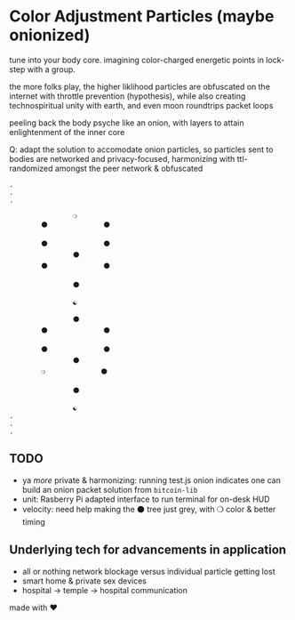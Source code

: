 # Color Adjustment Particles (maybe onionized)
tune into your body core. imagining color-charged energetic points in lock-step with a group.

the more folks play, the higher liklihood particles are obfuscated on the internet with throttle prevention (hypothesis), while also creating technospiritual unity with earth, and even moon roundtrips packet loops

peeling back the body psyche like an onion, with layers to attain enlightenment of the inner core

Q: adapt the solution to accomodate onion particles, so particles sent to bodies are networked and privacy-focused, harmonizing with ttl-randomized amongst the peer network & obfuscated

```
.
.
.

                ❍
        ⚫              ⚫

        ⚫              ⚫
                ⚫
        ⚫              ⚫

                ⚫

                ☯

                ⚫
        ⚫              ⚫

        ⚫              ⚫
                ⚫
        ❍              ⚫

                ⚫

                ☯
.
.
.
```

## TODO
- ya _more_ private & harmonizing: running test.js onion indicates one can build an onion packet solution from `bitcoin-lib`
- unit: Rasberry Pi adapted interface to run terminal for on-desk HUD
- velocity: need help making the ⚫ tree just grey, with ❍ color & better timing

## Underlying tech for advancements in application
- all or nothing network blockage versus individual particle getting lost
- smart home & private sex devices
- hospital -> temple -> hospital communication

made with ❤︎

